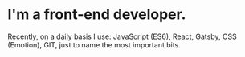 # I'm a front-end developer.

Recently, on a daily basis I use: JavaScript (ES6), React, Gatsby, CSS (Emotion), GIT, just to name the most important bits.
